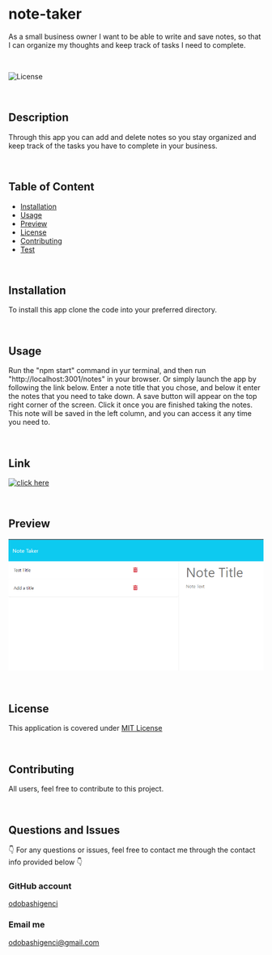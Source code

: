 # note-taker
As a small business owner I want to be able to write and save notes, so that I can organize my thoughts and keep track of tasks I need to complete.


</br>
  
  ![License](https://img.shields.io/badge/License-MIT%20License-blue.svg) 
  
  </br>
  
  ## Description
  
  Through this app you can add and delete notes so you stay organized and keep track of the tasks you have to complete in your business.
  
  </br>

  ## Table of Content

  - [Installation](#installation)
  - [Usage](#usage)
  - [Preview](#preview)
  - [License](#license)
  - [Contributing](#contributing)
  - [Test](#test)

  </br>

  ## Installation
  
  To install this app clone the code into your preferred directory.  
  
  </br>
  
  ## Usage
  Run the "npm start" command in yur terminal, and then run "http://localhost:3001/notes" in your browser. Or simply launch the app by following the link below. 
  Enter a note title that you chose, and below it enter the notes that you need to take down. 
  A save button will appear on the top right corner of the screen. Click it once you are finished taking the notes. This note will be saved in the left column,
  and you can access it any time you need to. 
  
  </br>
  
  ## Link
  [![click here](https://www.herokucdn.com/deploy/button.svg)](https://note-taker-genci.herokuapp.com/notes)
  
  </br>
  
  ## Preview
  ![Preview](Develop/public/assets/pictures/preview.png)
  
  </br>
  
  ## License
  
  This application is covered under [MIT License](https://choosealicense.com/licenses/mit/)
  
  </br>
  
  ## Contributing
  
  All users, feel free to contribute to this project.
  
  </br>
  
  ## Questions and Issues
  
  👇 For any questions or issues, feel free to contact me through the contact info provided below 👇
  
  ### GitHub account
  
  [odobashigenci](https://github.com/odobashigenci)
  
  ### Email me
  
  [odobashigenci@gmail.com](mailto:odobashigenci@gmail.com)
  
  </br>
